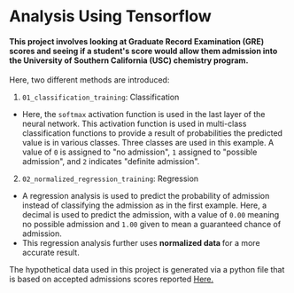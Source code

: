 # Analysis Using Tensorflow

#### This project involves looking at Graduate Record Examination (GRE) scores and seeing if a student's score would allow them admission into the University of Southern California (USC) chemistry program.

Here, two different methods are introduced:
1. `01_classification_training`: Classification
- Here, the `softmax` activation function is used in the last layer of the neural network. This activation function is used in multi-class classification functions to provide a result of probabilities the predicted value is in various classes. Three classes are used in this example. A value of `0` is assigned to "no admission", `1` assigned to "possible admission", and `2` indicates "definite admission".
2. `02_normalized_regression_training`: Regression
- A regression analysis is used to predict the probability of admission instead of classifying the admission as in the first example. Here, a decimal is used to predict the admission, with a value of `0.00` meaning no possible admission and `1.00` given to mean a guaranteed chance of admission.
- This regression analysis further uses <b> normalized data </b> for a more accurate result.

The hypothetical data used in this project is generated via a python file that is based on accepted admissions scores reported <a href="https://magoosh.com/gre/gre-scores-for-top-universities/#usc" target="_blank">Here.</a>
